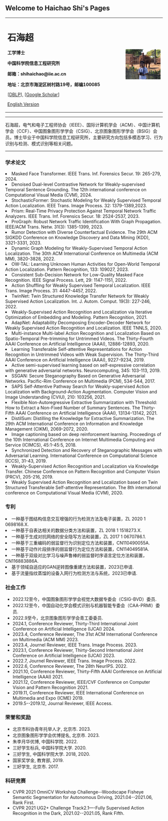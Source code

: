 ## Welcome to Haichao Shi's Pages
<div>
<table border="0">
  <tr>
    <td width="75%">
      <h1>石海超</h1>
      <p><b>工学博士</b></p>
      <p><b>中国科学院信息工程研究所</b></p>
      <p><b>邮箱：shihaichao@iie.ac.cn</b></p>
      <p><b>地址：北京市海淀区树村路19号，邮编100085</b></p>
      <p>[<a href="https://dblp.org/pid/180/1745.html">DBLP</a>], [<a href="https://scholar.google.com/citations?user=WvyvclcAAAAJ&hl=zh-CN">Google Scholar</a>]</p>
<!--       <p><a href="https://scholar.google.com/citations?user=WvyvclcAAAAJ&hl=zh-CN">Google Scholar</a></p> -->
      <p><a href="/index-en.html">English Version</a></p>
    </td>
    <td width="25%">
      <img src="assets/personal.jpg" width="100%">
    </td>
  </tr>
</table>
</div>

---

石海超，电气和电子工程师协会（IEEE）、国际计算机学会（ACM）、中国计算机学会（CCF）、中国图象图形学学会（CSIG）、北京图象图形学学会（BSIG）会员。博士毕业于中国科学院信息工程研究所，主要研究方向包括多模态学习、行为识别与检测、模式识别等相关问题。

---

### 学术论文
<li>Masked Face Transformer. IEEE Trans. Inf. Forensics Secur. 19: 265-279, 2024.</li>
<li>Denoised Dual-level Contrastive Network for Weakly-supervised Temporal Sentence Grounding. The 12th international conference on Computational Visual Media (CVM), 2024.</li>
<li>StochasticFormer: Stochastic Modeling for Weakly Supervised Temporal Action Localization. IEEE Trans. Image Process. 32: 1379-1389,2023.</li>
<li>Prism: Real-Time Privacy Protection Against Temporal Network Traffic Analyzers. IEEE Trans. Inf. Forensics Secur. 18: 2524-2537, 2023.</li>
<li>ProGraph: Robust Network Traffic Identification With Graph Propagation. IEEE/ACM Trans. Netw. 31(3): 1385-1399, 2023.</li>
<li>Rumor Detection with Diverse Counterfactual Evidence. The 29th ACM SIGKDD Conference on Knowledge Discovery and Data Mining (KDD), 3321-3331, 2023.</li>
<li>Dynamic Graph Modeling for Weakly-Supervised Temporal Action Localization. The 30th ACM International Conference on Multimedia (ACM MM), 3820-3828, 2022.</li>
<li>OW-TAL: Learning Unknown Human Activities for Open-World Temporal Action Localization. Pattern Recognition, 133: 109027, 2023.</li>
<li>Consistent Sub-Decision Network for Low-Quality Masked Face Recognition. IEEE Signal Process. Lett, 29: 1147-1151, 2022.</li>
<li>Action Shuffling for Weakly Supervised Temporal Localization. IEEE Trans. Image Process. 31: 4447-4457, 2022.</li>
<li>TwinNet: Twin Structured Knowledge Transfer Network for Weakly Supervised Action Localization. Int. J. Autom. Comput. 19(3): 227-246, 2022.</li>
<li>Weakly-Supervised Action Recognition and Localization via Iterative Optimization of Embedding and Modeling. Pattern Recognition, 2021.</li>
<li>AdapNet: Adaptability Decomposing Encoder-Decoder Network for Weakly Supervised Action Recognition and Localization. IEEE TNNLS, 2020.</li>
<li>Multi-instance Multi-label Action Recognition and Localization Based on Spatio-Temporal Pre-trimming for Untrimmed Videos. The Thirty-Fourth AAAI Conference on Artificial Intelligence (AAAI), 12886-12893, 2020.</li>
<li>Learning Transferable Self-attentive Representations for Action Recognition in Untrimmed Videos with Weak Supervision. The Thirty-Third AAAI Conference on Artificial Intelligence (AAAI), 9227-9234, 2019.</li>

<li>Active semi-supervised learning based on self-expressive correlation with generative adversarial networks. Neurocomputing, 345: 103-113, 2019.</li>
<li>SSGAN: Secure Steganography Based on Generative Adversarial Networks. Pacific-Rim Conference on Multimedia (PCM), 534-544, 2017.</li>

<li>SAPS Self-Attentive Pathway Search for Weakly-supervised Action Localization with Background-Action Augmentation. Computer Vision and Image Understanding (CVIU), 210: 103256, 2021.</li>

<li>Flexible Non-Autoregressive Extractive Summarization with Threshold: How to Extract a Non-Fixed Number of Summary Sentences. The Thirty-Fifth AAAI Conference on Artificial Intelligence (AAAI), 13134-13142, 2021.</li>

<li>DistilSum: Distilling the Knowledge for Extractive Summarization. The 29th ACM International Conference on Information and Knowledge Management (CIKM), 2069-2072, 2020.</li>

<li>Image captioning based on deep reinforcement learning. Proceedings of the 10th International Conference on Internet Multimedia Computing and Service (ICIMCS), 45:1-45:5, 2018.</li>

<li>Synchronized Detection and Recovery of Steganographic Messages with Adversarial Learning. International Conference on Computational Science (ICCS), 31-43, 2019.</li>

<li>Weakly-Supervised Action Recognition and Localization via Knowledge Transfer. Chinese Conference on Pattern Recognition and Computer Vision (PRCV), 205-216, 2019.</li>

<li>Weakly Supervised Action Recognition and Localization based on Twin Structured Transferable Self-attentive Representation. The 8th international conference on Computational Visual Media (CVM), 2020.</li>

### 专利
<li>一种基于图结构信息交互增强的行为检测方法及电子装置，ZL 2020 1 0698168.X.</li>
<li>一种基于自表达相关的数据分类方法和装置，ZL 2018 1 1518273.X.</li>
<li>一种基于生成对抗网络的安全隐写方法和装置，ZL 2017 1 0670786.1.</li>
<li>一种基于三重编码的弱监督行为识别定位方法和装置，CN110490055A.</li>
<li>一种基于动作片段排序的弱监督行为定位方法和装置，CN114049581A.</li>
<li>一种基于双级对比学习与噪声鲁棒的弱监督时序语言定位方法和装置，CN116883886A.</li>
<li>基于领域自适应的GAN逆转图像重建方法和装置，2023已申请.</li>
<li>基于流量指纹蒸馏的设备入网行为检测方法与系统，2023已申请.</li>


<!-- ### 研究方向
- 行为识别
- 行为检测 -->

### 社会工作
- 2022.12至今，中国图象图形学学会视觉大数据专委会（CSIG-BVD）委员.
- 2022.12至今，中国自动化学会模式识别与机器智能专委会（CAA-PRMI）委员.
- 2022.9至今，北京图象图形学学会青工委委员.
- 2024.1, Conference Reviewer, Thirty-Third International Joint Conference on Artificial Intelligence (IJCAI) 2024.
- 2023.4, Conference Reviewer, The 31st ACM International Conference on Multimedia (ACM MM) 2023.
- 2023.4, Journel Reviewer, IEEE Trans. Image Process. 2023.
- 2023.1, Conference Reviewer, Thirty-Second International Joint Conference on Artificial Intelligence (IJCAI) 2023.
- 2022.7, Journel Reviewer, IEEE Trans. Image Process. 2022.
- 2022.6, Conference Reviewer, The 28th NeurIPS. 2022.
- 2021.10, Conference Reviewer, Thirty-Fifth AAAI Conference on Artificial Intelligence (AAAI) 2021.
- 2021.12, Conference Reviewer, IEEE/CVF Conference on Computer Vision and Pattern Recognition 2021.
- 2019.11, Conference Reviewer, IEEE International Conference on Multimedia and Expo (ICME) 2019.
- 2019.5--2019.12, Journal Reviewer, IEEE Access.

### 荣誉和奖励
<ul>
<li>北京市科协青年托举人才, 北京市. 2023.</li>
<li>北京图象图形学学会优博提名, 北京市. 2023.</li>
<li>朱李月华优博, 中国科学院. 2022.</li>
<li>三好学生标兵, 中国科学院大学. 2020.</li>
<li>三好学生, 中国科学院大学. 2018, 2020.</li>
<li>国家奖学金, 教育部, 2019.</li>
<li>三好学生, 北京市. 2017.</li>
</ul>

### 科研竞赛
<ul>
<li>CVPR 2021 OmniCV Workshop Challenge--Woodscape Fisheye Semantic Segmentation for Autonomous Driving, 2021.04--2021.06, Rank First.</li>
<li>CVPR 2021 UG2+ Challenge Track2.1—-Fully Supervised Action Recognition in the Dark, 2021.02--2021.05, Rank Fifth.</li>
</ul>

<!-- ### 项目研究
- **专利**  -->

<!-- #### 公司/学校/研究所（2017.9~至今）
- **项目1**  
项目描述
- **项目2**  
项目描述
 -->
